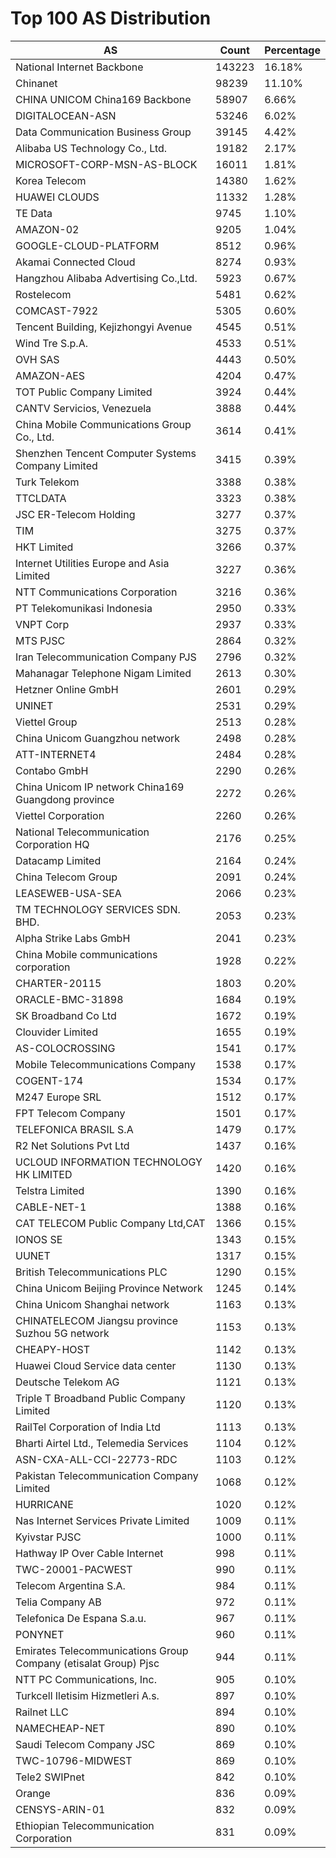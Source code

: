 # Top 100 AS Distribution
| AS | Count | Percentage |
|----|----|----|
| National Internet Backbone | 143223 | 16.18% |
| Chinanet | 98239 | 11.10% |
| CHINA UNICOM China169 Backbone | 58907 | 6.66% |
| DIGITALOCEAN-ASN | 53246 | 6.02% |
| Data Communication Business Group | 39145 | 4.42% |
| Alibaba US Technology Co., Ltd. | 19182 | 2.17% |
| MICROSOFT-CORP-MSN-AS-BLOCK | 16011 | 1.81% |
| Korea Telecom | 14380 | 1.62% |
| HUAWEI CLOUDS | 11332 | 1.28% |
| TE Data | 9745 | 1.10% |
| AMAZON-02 | 9205 | 1.04% |
| GOOGLE-CLOUD-PLATFORM | 8512 | 0.96% |
| Akamai Connected Cloud | 8274 | 0.93% |
| Hangzhou Alibaba Advertising Co.,Ltd. | 5923 | 0.67% |
| Rostelecom | 5481 | 0.62% |
| COMCAST-7922 | 5305 | 0.60% |
| Tencent Building, Kejizhongyi Avenue | 4545 | 0.51% |
| Wind Tre S.p.A. | 4533 | 0.51% |
| OVH SAS | 4443 | 0.50% |
| AMAZON-AES | 4204 | 0.47% |
| TOT Public Company Limited | 3924 | 0.44% |
| CANTV Servicios, Venezuela | 3888 | 0.44% |
| China Mobile Communications Group Co., Ltd. | 3614 | 0.41% |
| Shenzhen Tencent Computer Systems Company Limited | 3415 | 0.39% |
| Turk Telekom | 3388 | 0.38% |
| TTCLDATA | 3323 | 0.38% |
| JSC ER-Telecom Holding | 3277 | 0.37% |
| TIM | 3275 | 0.37% |
| HKT Limited | 3266 | 0.37% |
| Internet Utilities Europe and Asia Limited | 3227 | 0.36% |
| NTT Communications Corporation | 3216 | 0.36% |
| PT Telekomunikasi Indonesia | 2950 | 0.33% |
| VNPT Corp | 2937 | 0.33% |
| MTS PJSC | 2864 | 0.32% |
| Iran Telecommunication Company PJS | 2796 | 0.32% |
| Mahanagar Telephone Nigam Limited | 2613 | 0.30% |
| Hetzner Online GmbH | 2601 | 0.29% |
| UNINET | 2531 | 0.29% |
| Viettel Group | 2513 | 0.28% |
| China Unicom Guangzhou network | 2498 | 0.28% |
| ATT-INTERNET4 | 2484 | 0.28% |
| Contabo GmbH | 2290 | 0.26% |
| China Unicom IP network China169 Guangdong province | 2272 | 0.26% |
| Viettel Corporation | 2260 | 0.26% |
| National Telecommunication Corporation HQ | 2176 | 0.25% |
| Datacamp Limited | 2164 | 0.24% |
| China Telecom Group | 2091 | 0.24% |
| LEASEWEB-USA-SEA | 2066 | 0.23% |
| TM TECHNOLOGY SERVICES SDN. BHD. | 2053 | 0.23% |
| Alpha Strike Labs GmbH | 2041 | 0.23% |
| China Mobile communications corporation | 1928 | 0.22% |
| CHARTER-20115 | 1803 | 0.20% |
| ORACLE-BMC-31898 | 1684 | 0.19% |
| SK Broadband Co Ltd | 1672 | 0.19% |
| Clouvider Limited | 1655 | 0.19% |
| AS-COLOCROSSING | 1541 | 0.17% |
| Mobile Telecommunications Company | 1538 | 0.17% |
| COGENT-174 | 1534 | 0.17% |
| M247 Europe SRL | 1512 | 0.17% |
| FPT Telecom Company | 1501 | 0.17% |
| TELEFONICA BRASIL S.A | 1479 | 0.17% |
| R2 Net Solutions Pvt Ltd | 1437 | 0.16% |
| UCLOUD INFORMATION TECHNOLOGY HK LIMITED | 1420 | 0.16% |
| Telstra Limited | 1390 | 0.16% |
| CABLE-NET-1 | 1388 | 0.16% |
| CAT TELECOM Public Company Ltd,CAT | 1366 | 0.15% |
| IONOS SE | 1343 | 0.15% |
| UUNET | 1317 | 0.15% |
| British Telecommunications PLC | 1290 | 0.15% |
| China Unicom Beijing Province Network | 1245 | 0.14% |
| China Unicom Shanghai network | 1163 | 0.13% |
| CHINATELECOM Jiangsu province Suzhou 5G network | 1153 | 0.13% |
| CHEAPY-HOST | 1142 | 0.13% |
| Huawei Cloud Service data center | 1130 | 0.13% |
| Deutsche Telekom AG | 1121 | 0.13% |
| Triple T Broadband Public Company Limited | 1120 | 0.13% |
| RailTel Corporation of India Ltd | 1113 | 0.13% |
| Bharti Airtel Ltd., Telemedia Services | 1104 | 0.12% |
| ASN-CXA-ALL-CCI-22773-RDC | 1103 | 0.12% |
| Pakistan Telecommunication Company Limited | 1068 | 0.12% |
| HURRICANE | 1020 | 0.12% |
| Nas Internet Services Private Limited | 1009 | 0.11% |
| Kyivstar PJSC | 1000 | 0.11% |
| Hathway IP Over Cable Internet | 998 | 0.11% |
| TWC-20001-PACWEST | 990 | 0.11% |
| Telecom Argentina S.A. | 984 | 0.11% |
| Telia Company AB | 972 | 0.11% |
| Telefonica De Espana S.a.u. | 967 | 0.11% |
| PONYNET | 960 | 0.11% |
| Emirates Telecommunications Group Company (etisalat Group) Pjsc | 944 | 0.11% |
| NTT PC Communications, Inc. | 905 | 0.10% |
| Turkcell Iletisim Hizmetleri A.s. | 897 | 0.10% |
| Railnet LLC | 894 | 0.10% |
| NAMECHEAP-NET | 890 | 0.10% |
| Saudi Telecom Company JSC | 869 | 0.10% |
| TWC-10796-MIDWEST | 869 | 0.10% |
| Tele2 SWIPnet | 842 | 0.10% |
| Orange | 836 | 0.09% |
| CENSYS-ARIN-01 | 832 | 0.09% |
| Ethiopian Telecommunication Corporation | 831 | 0.09% |
